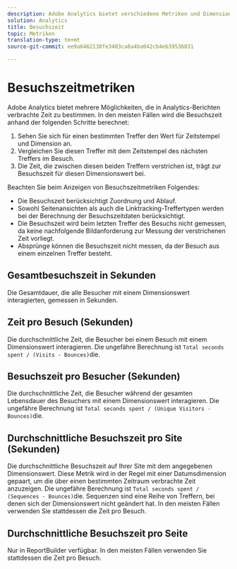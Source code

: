 ```yaml
---
description: Adobe Analytics bietet verschiedene Metriken und Dimensionen zur Besuchszeit. Erfahren Sie mehr über die Funktionsweise und die Berechnung solcher Metriken.
solution: Analytics
title: Besuchszeit
topic: Metriken
translation-type: tm+mt
source-git-commit: ee9a6462138fe3483ca8a4ba042cb4eb39536031

---
```



# Besuchszeitmetriken

Adobe Analytics bietet mehrere Möglichkeiten, die in Analytics-Berichten verbrachte Zeit zu bestimmen. In den meisten Fällen wird die Besuchszeit anhand der folgenden Schritte berechnet:

1. Sehen Sie sich für einen bestimmten Treffer den Wert für Zeitstempel und Dimension an.
1. Vergleichen Sie diesen Treffer mit dem Zeitstempel des nächsten Treffers im Besuch.
1. Die Zeit, die zwischen diesen beiden Treffern verstrichen ist, trägt zur Besuchszeit für diesen Dimensionswert bei.

Beachten Sie beim Anzeigen von Besuchszeitmetriken Folgendes:

* Die Besuchszeit berücksichtigt Zuordnung und Ablauf.
* Sowohl Seitenansichten als auch die Linktracking-Treffertypen werden bei der Berechnung der Besuchszeitdaten berücksichtigt.
* Die Besuchszeit wird beim letzten Treffer des Besuchs nicht gemessen, da keine nachfolgende Bildanforderung zur Messung der verstrichenen Zeit vorliegt.
* Absprünge können die Besuchszeit nicht messen, da der Besuch aus einem einzelnen Treffer besteht.

## Gesamtbesuchszeit in Sekunden

Die Gesamtdauer, die alle Besucher mit einem Dimensionswert interagierten, gemessen in Sekunden.

## Zeit pro Besuch (Sekunden)

Die durchschnittliche Zeit, die Besucher bei einem Besuch mit einem Dimensionswert interagieren. Die ungefähre Berechnung ist `Total seconds spent / (Visits - Bounces)`die.

## Besuchszeit pro Besucher (Sekunden)

Die durchschnittliche Zeit, die Besucher während der gesamten Lebensdauer des Besuchers mit einem Dimensionswert interagieren. Die ungefähre Berechnung ist `Total seconds spent / (Unique Visitors - Bounces)`die.

## Durchschnittliche Besuchszeit pro Site (Sekunden)

Die durchschnittliche Besuchszeit auf Ihrer Site mit dem angegebenen Dimensionswert. Diese Metrik wird in der Regel mit einer Datumsdimension gepaart, um die über einen bestimmten Zeitraum verbrachte Zeit anzuzeigen. Die ungefähre Berechnung ist `Total seconds spent / (Sequences - Bounces)`die. Sequenzen sind eine Reihe von Treffern, bei denen sich der Dimensionswert nicht geändert hat. In den meisten Fällen verwenden Sie stattdessen die Zeit pro Besuch.

## Durchschnittliche Besuchszeit pro Seite

Nur in ReportBuilder verfügbar. In den meisten Fällen verwenden Sie stattdessen die Zeit pro Besuch.
